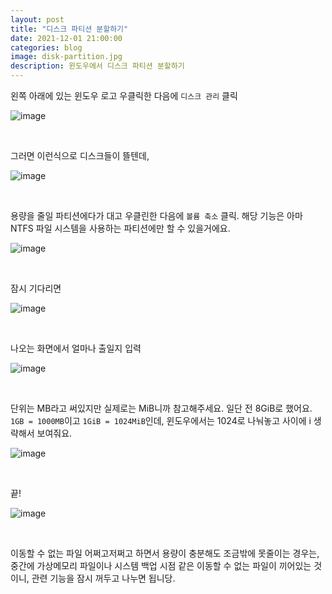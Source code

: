 ```yaml
---
layout: post
title: "디스크 파티션 분할하기"
date: 2021-12-01 21:00:00
categories: blog
image: disk-partition.jpg
description: 윈도우에서 디스크 파티션 분할하기
---
```


왼쪽 아래에 있는 윈도우 로고 우클릭한 다음에 `디스크 관리` 클릭

![image]({{site.url}}{{site.baseurl}}/assets/images/disk-partition/0.jpg)

<br>

그러면 이런식으로 디스크들이 뜰텐데,

![image]({{site.url}}{{site.baseurl}}/assets/images/disk-partition/1.jpg)

<br>

용량을 줄일 파티션에다가 대고 우클린한 다음에 `볼륨 축소` 클릭. 해당 기능은 아마 NTFS 파일 시스템을 사용하는 파티션에만 할 수 있을거에요.

![image]({{site.url}}{{site.baseurl}}/assets/images/thumb/disk-partition.jpg)

<br>

잠시 기다리면

![image]({{site.url}}{{site.baseurl}}/assets/images/disk-partition/2.jpg)

<br>

나오는 화면에서 얼마나 출일지 입력

![image]({{site.url}}{{site.baseurl}}/assets/images/disk-partition/3.jpg)

<br>

단위는 MB라고 써있지만 실제로는 MiB니까 참고해주세요. 일단 전 8GiB로 했어요. `1GB = 1000MB`이고 `1GiB = 1024MiB`인데, 윈도우에서는 1024로 나눠놓고 사이에 i 생략해서 보여줘요.

![image]({{site.url}}{{site.baseurl}}/assets/images/disk-partition/4.jpg)

<br>

끝!

![image]({{site.url}}{{site.baseurl}}/assets/images/disk-partition/5.jpg)

<br>

이동할 수 없는 파일 어쩌고저쩌고 하면서 용량이 충분해도 조금밖에 못줄이는 경우는, 중간에 가상메모리 파일이나 시스템 백업 시점 같은 이동할 수 없는 파일이 끼어있는 것이니, 관련 기능을 잠시 꺼두고 나누면 됩니당.
